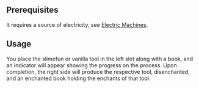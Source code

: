 ## Prerequisites
It requires a source of electricity, see [Electric Machines](https://github.com/Slimefun/Slimefun4/wiki/Electric-Machines).
## Usage
You place the slimefun or vanilla tool in the left slot along with a book, and an indicator will appear showing the progress on the process. Upon completion, the right side will produce the respective tool, disenchanted, and an enchanted book holding the enchants of that tool.

